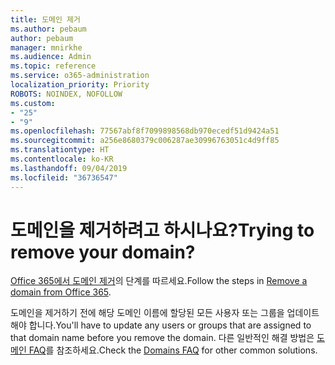 ```yaml
---
title: 도메인 제거
ms.author: pebaum
author: pebaum
manager: mnirkhe
ms.audience: Admin
ms.topic: reference
ms.service: o365-administration
localization_priority: Priority
ROBOTS: NOINDEX, NOFOLLOW
ms.custom:
- "25"
- "9"
ms.openlocfilehash: 77567abf8f7099898568db970ecedf51d9424a51
ms.sourcegitcommit: a256e8680379c006287ae30996763051c4d9ff85
ms.translationtype: HT
ms.contentlocale: ko-KR
ms.lasthandoff: 09/04/2019
ms.locfileid: "36736547"
---
```

# <a name="trying-to-remove-your-domain"></a><span data-ttu-id="f17c5-102">도메인을 제거하려고 하시나요?</span><span class="sxs-lookup"><span data-stu-id="f17c5-102">Trying to remove your domain?</span></span>

<span data-ttu-id="f17c5-103">[Office 365에서 도메인 제거](https://docs.microsoft.com/office365/admin/get-help-with-domains/remove-a-domain)의 단계를 따르세요.</span><span class="sxs-lookup"><span data-stu-id="f17c5-103">Follow the steps in [Remove a domain from Office 365](https://docs.microsoft.com/office365/admin/get-help-with-domains/remove-a-domain).</span></span>
  
<span data-ttu-id="f17c5-104">도메인을 제거하기 전에 해당 도메인 이름에 할당된 모든 사용자 또는 그룹을 업데이트해야 합니다.</span><span class="sxs-lookup"><span data-stu-id="f17c5-104">You'll have to update any users or groups that are assigned to that domain name before you remove the domain.</span></span> <span data-ttu-id="f17c5-105">다른 일반적인 해결 방법은 [도메인 FAQ](https://docs.microsoft.com/office365/admin/setup/domains-faq)를 참조하세요.</span><span class="sxs-lookup"><span data-stu-id="f17c5-105">Check the [Domains FAQ](https://docs.microsoft.com/office365/admin/setup/domains-faq) for other common solutions.</span></span>
  
